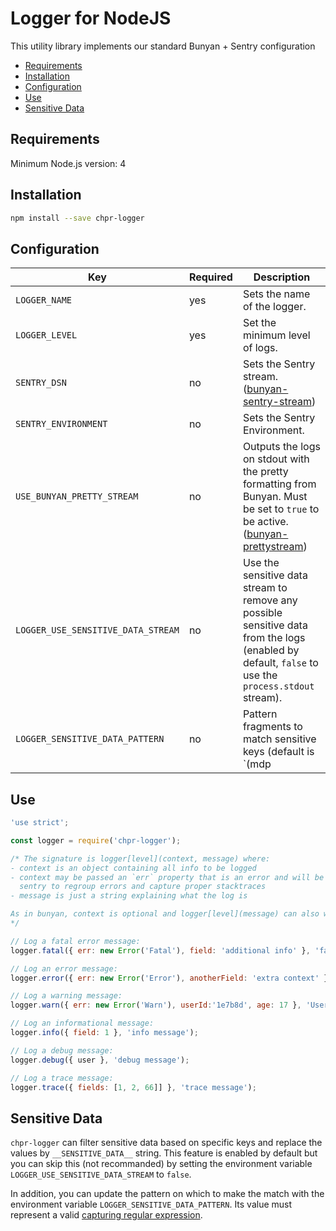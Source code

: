 # Logger for NodeJS

This utility library implements our standard Bunyan + Sentry configuration

<!-- TOC depthFrom:2 -->

- [Requirements](#requirements)
- [Installation](#installation)
- [Configuration](#configuration)
- [Use](#use)
- [Sensitive Data](#sensitive-data)

<!-- /TOC -->

## Requirements

Minimum Node.js version: 4

## Installation

```bash
npm install --save chpr-logger
```

## Configuration

| Key                      | Required | Description                                                                                                                                                                       |
|--------------------------|----------|-----------------------------------------------------------------------------------------------------------------------------------------------------------------------------------|
| `LOGGER_NAME`              | yes      | Sets the name of the logger.                                                                                                                                                      |
| `LOGGER_LEVEL`             | yes      | Set the minimum level of logs.                                                                                                                                                    |
| `SENTRY_DSN`               | no       | Sets the Sentry stream. ([bunyan-sentry-stream](https://www.npmjs.com/package/bunyan-sentry-stream))                                                                              |
| `SENTRY_ENVIRONMENT`       | no       | Sets the Sentry Environment.                                                                                                                                                      |
| `USE_BUNYAN_PRETTY_STREAM` | no       | Outputs the logs on stdout with the pretty formatting from Bunyan. Must be set to `true` to be active. ([bunyan-prettystream](https://www.npmjs.com/package/bunyan-prettystream)) |
| `LOGGER_USE_SENSITIVE_DATA_STREAM` | no       | Use the sensitive data stream to remove any possible sensitive data from the logs (enabled by default, `false` to use the `process.stdout` stream). |
| `LOGGER_SENSITIVE_DATA_PATTERN` | no       | Pattern fragments to match sensitive keys (default is `(mdp|password|authorization|token|pwd|auth)`). |

## Use

```javascript
'use strict';

const logger = require('chpr-logger');

/* The signature is logger[level](context, message) where:
- context is an object containing all info to be logged
- context may be passed an `err` property that is an error and will be used by
  sentry to regroup errors and capture proper stacktraces
- message is just a string explaining what the log is

As in bunyan, context is optional and logger[level](message) can also work.
*/

// Log a fatal error message:
logger.fatal({ err: new Error('Fatal'), field: 'additional info' }, 'fatal message');

// Log an error message:
logger.error({ err: new Error('Error'), anotherField: 'extra context' }, 'error message');

// Log a warning message:
logger.warn({ err: new Error('Warn'), userId:'1e7b8d', age: 17 }, 'User is under 18');

// Log an informational message:
logger.info({ field: 1 }, 'info message');

// Log a debug message:
logger.debug({ user }, 'debug message');

// Log a trace message:
logger.trace({ fields: [1, 2, 66]] }, 'trace message');

```

## Sensitive Data

`chpr-logger` can filter sensitive data based on specific keys and replace the
values by `__SENSITIVE_DATA__` string. This feature is enabled by default but
you can skip this (not recommanded) by setting the environment variable
`LOGGER_USE_SENSITIVE_DATA_STREAM` to `false`.

In addition, you can update the pattern on which to make the match with the
environment variable `LOGGER_SENSITIVE_DATA_PATTERN`. Its value must represent
a valid [capturing regular expression](https://developer.mozilla.org/fr/docs/Web/JavaScript/Reference/Objets_globaux/RegExp#group_back).

